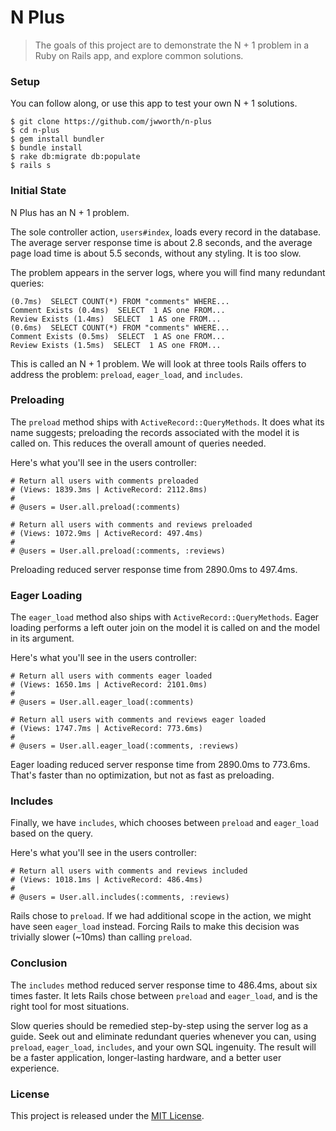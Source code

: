 # N Plus

> The goals of this project are to demonstrate the N + 1 problem in a Ruby on
> Rails app, and explore common solutions.

### Setup

You can follow along, or use this app to test your own N + 1 solutions.

```
$ git clone https://github.com/jwworth/n-plus
$ cd n-plus
$ gem install bundler
$ bundle install
$ rake db:migrate db:populate
$ rails s
```

### Initial State

N Plus has an N + 1 problem.

The sole controller action, `users#index`, loads every record in the database.
The average server response time is about 2.8 seconds, and the average page
load time is about 5.5 seconds, without any styling. It is too slow.

The problem appears in the server logs, where you will find many redundant queries:

    (0.7ms)  SELECT COUNT(*) FROM "comments" WHERE...
    Comment Exists (0.4ms)  SELECT  1 AS one FROM...
    Review Exists (1.4ms)  SELECT  1 AS one FROM...
    (0.6ms)  SELECT COUNT(*) FROM "comments" WHERE...
    Comment Exists (0.5ms)  SELECT  1 AS one FROM...
    Review Exists (1.5ms)  SELECT  1 AS one FROM...

This is called an N + 1 problem. We will look at three tools Rails offers to
address the problem: `preload`, `eager_load`, and `includes`.

### Preloading

The `preload` method ships with `ActiveRecord::QueryMethods`. It does what its
name suggests; preloading the records associated with the model it is called
on. This reduces the overall amount of queries needed.

Here's what you'll see in the users controller:

    # Return all users with comments preloaded
    # (Views: 1839.3ms | ActiveRecord: 2112.8ms)
    #
    # @users = User.all.preload(:comments)

    # Return all users with comments and reviews preloaded
    # (Views: 1072.9ms | ActiveRecord: 497.4ms)
    #
    # @users = User.all.preload(:comments, :reviews)

Preloading reduced server response time from 2890.0ms to 497.4ms.

### Eager Loading

The `eager_load` method also ships with `ActiveRecord::QueryMethods`. Eager
loading performs a left outer join on the model it is called on and the model
in its argument.

Here's what you'll see in the users controller:

    # Return all users with comments eager loaded
    # (Views: 1650.1ms | ActiveRecord: 2101.0ms)
    #
    # @users = User.all.eager_load(:comments)

    # Return all users with comments and reviews eager loaded
    # (Views: 1747.7ms | ActiveRecord: 773.6ms)
    #
    # @users = User.all.eager_load(:comments, :reviews)

Eager loading reduced server response time from 2890.0ms to 773.6ms. That's
faster than no optimization, but not as fast as preloading.

### Includes

Finally, we have `includes`, which chooses between `preload` and `eager_load`
based on the query.

Here's what you'll see in the users controller:

    # Return all users with comments and reviews included
    # (Views: 1018.1ms | ActiveRecord: 486.4ms)
    #
    # @users = User.all.includes(:comments, :reviews)

Rails chose to `preload`. If we had additional scope in the action, we might
have seen `eager_load` instead. Forcing Rails to make this decision was
trivially slower (~10ms) than calling `preload`.

### Conclusion

The `includes` method reduced server response time to 486.4ms, about six times
faster. It lets Rails chose between `preload` and `eager_load`, and is the
right tool for most situations.

Slow queries should be remedied step-by-step using the server log as a guide.
Seek out and eliminate redundant queries whenever you can, using `preload`,
`eager_load`, `includes`, and your own SQL ingenuity. The result will be a
faster application, longer-lasting hardware, and a better user experience.

### License

This project is released under the [MIT
License](http://www.opensource.org/licenses/MIT).
